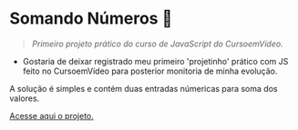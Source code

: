 # Somando Números 🔢
> *Primeiro projeto prático do curso de JavaScript do CursoemVídeo.*

- Gostaria de deixar registrado meu primeiro 'projetinho' prático com JS feito no CursoemVídeo para posterior monitoria de minha evolução.

A solução é simples e contém duas entradas númericas para soma dos valores.

[Acesse aqui o projeto.]()
